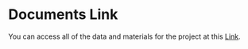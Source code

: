 # Documents Link
You can access all of the data and materials for the project at this [Link](https://drive.google.com/drive/folders/1CusGklIZwdc7nowN6cJ-hmJrnmVRKeFY?usp=sharing).
